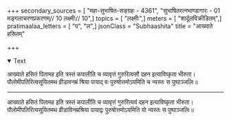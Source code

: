 +++
secondary_sources = [ "महा-सुभाषित-सङ्ग्रहः - 4361", "सुभाषितरत्नभाण्डागारः -  01 मङ्गलाचरणप्रकरणम्// 10 लक्ष्मीः// 10",]
topics = [ "लक्ष्मीः",]
meters = [ "शार्दूलविक्रीडितम्",]
pratimaalaa_letters = [ "प", "ल",]
jsonClass = "Subhaashita"
title = "आख्याते हसितम्"

+++

<details open><summary>Text</summary>

आख्याते हसितं पितामह इति त्रस्तं कपालीति च व्यावृत्तं गुरुरित्यसौ दहन इत्याविष्कृता भीरुता।  
पौलोमीपतिरित्यसूयितमथ व्रीडावनम्रं श्रिया पायाद् वः पुरुषोत्तमोऽयमिति च न्यस्तः स पुष्पाञ्जलिः॥
_________
आख्याते हसितं पितामह इति त्रस्तं कपालीति च व्यावृत्तं गुरुरित्ययं दहन इत्याविष्कृता भीरुता।  
पौलोमीपतिरित्यसूयितमथ व्रीडाविनम्रश्रिया पायाद्वः पुरुषोत्तमोऽयमिति यो न्यस्तः स पुष्पाञ्जलिः॥
</details>
